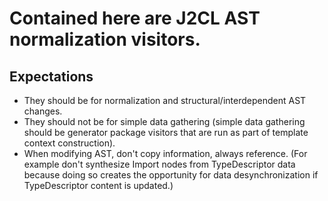 # Contained here are J2CL AST normalization visitors.

## Expectations
- They should be for normalization and structural/interdependent AST changes.
- They should not be for simple data gathering (simple data gathering should
  be generator package visitors that are run as part of template context
  construction).
- When modifying AST, don't copy information, always reference. (For example
  don't synthesize Import nodes from TypeDescriptor data because doing so
  creates the opportunity for data desynchronization if TypeDescriptor content
  is updated.)
